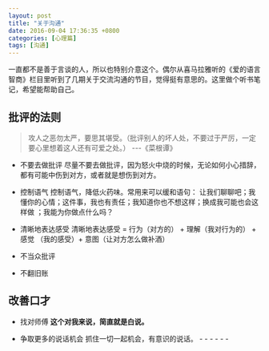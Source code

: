 ```yaml
---
layout: post
title: "关于沟通"
date: 2016-09-04 17:36:35 +0800
categories: [心理篇]
tags: [沟通]
---
```

一直都不是善于言谈的人，所以也特别介意这个。偶尔从喜马拉雅听的《爱的语言智商》栏目里听到了几期关于交流沟通的节目，觉得挺有意思的。这里做个听书笔记，希望能帮助自己。

## 批评的法则

> 攻人之恶勿太严，要思其堪受。（批评别人的坏人处，不要过于严厉，一定要心里想着这人还有可爱之处。） ---《菜根谭》


* 不要去做批评
尽量不要去做批评，因为怒火中烧的时候，无论如何小心措辞，都有可能中伤到对方，或者就是想伤到对方。

* 控制语气
控制语气，降低火药味。常用来可以缓和语句：
让我们聊聊吧；我懂你的心情；这件事，我也有责任；我知道你也不想这样；换成我可能也会这样做 ；我能为你做点什么吗？

* 清晰地表达感受
清晰地表达感受 = 行为（对方的） + 理解（我对行为的） + 感觉 （我的感受）+ 意图（让对方怎么做补酒）

* 不当众批评

* 不翻旧账

## 改善口才

* 找对师傅
**这个对我来说，简直就是白说。**

* 争取更多的说话机会
抓住一切一起机会，有意识的说话。
\- - - - - -
